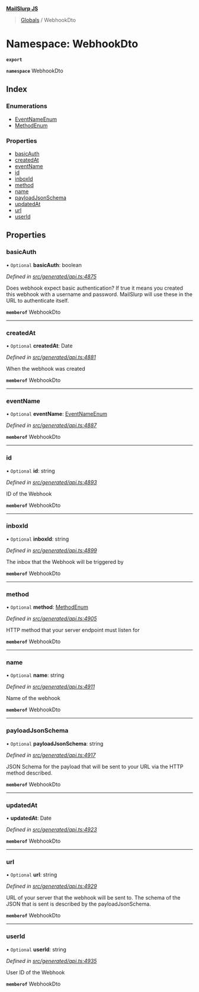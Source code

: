 **[MailSlurp JS](../README.md)**

> [Globals](../README.md) / WebhookDto

# Namespace: WebhookDto

**`export`** 

**`namespace`** WebhookDto

## Index

### Enumerations

* [EventNameEnum](../enums/webhookdto.eventnameenum.md)
* [MethodEnum](../enums/webhookdto.methodenum.md)

### Properties

* [basicAuth](webhookdto.md#basicauth)
* [createdAt](webhookdto.md#createdat)
* [eventName](webhookdto.md#eventname)
* [id](webhookdto.md#id)
* [inboxId](webhookdto.md#inboxid)
* [method](webhookdto.md#method)
* [name](webhookdto.md#name)
* [payloadJsonSchema](webhookdto.md#payloadjsonschema)
* [updatedAt](webhookdto.md#updatedat)
* [url](webhookdto.md#url)
* [userId](webhookdto.md#userid)

## Properties

### basicAuth

• `Optional` **basicAuth**: boolean

*Defined in [src/generated/api.ts:4875](https://github.com/mailslurp/mailslurp-client/blob/85c640b/src/generated/api.ts#L4875)*

Does webhook expect basic authentication? If true it means you created this webhook with a username and password. MailSlurp will use these in the URL to authenticate itself.

**`memberof`** WebhookDto

___

### createdAt

• `Optional` **createdAt**: Date

*Defined in [src/generated/api.ts:4881](https://github.com/mailslurp/mailslurp-client/blob/85c640b/src/generated/api.ts#L4881)*

When the webhook was created

**`memberof`** WebhookDto

___

### eventName

• `Optional` **eventName**: [EventNameEnum](../enums/webhookdto.eventnameenum.md)

*Defined in [src/generated/api.ts:4887](https://github.com/mailslurp/mailslurp-client/blob/85c640b/src/generated/api.ts#L4887)*

**`memberof`** WebhookDto

___

### id

• `Optional` **id**: string

*Defined in [src/generated/api.ts:4893](https://github.com/mailslurp/mailslurp-client/blob/85c640b/src/generated/api.ts#L4893)*

ID of the Webhook

**`memberof`** WebhookDto

___

### inboxId

• `Optional` **inboxId**: string

*Defined in [src/generated/api.ts:4899](https://github.com/mailslurp/mailslurp-client/blob/85c640b/src/generated/api.ts#L4899)*

The inbox that the Webhook will be triggered by

**`memberof`** WebhookDto

___

### method

• `Optional` **method**: [MethodEnum](../enums/webhookdto.methodenum.md)

*Defined in [src/generated/api.ts:4905](https://github.com/mailslurp/mailslurp-client/blob/85c640b/src/generated/api.ts#L4905)*

HTTP method that your server endpoint must listen for

**`memberof`** WebhookDto

___

### name

• `Optional` **name**: string

*Defined in [src/generated/api.ts:4911](https://github.com/mailslurp/mailslurp-client/blob/85c640b/src/generated/api.ts#L4911)*

Name of the webhook

**`memberof`** WebhookDto

___

### payloadJsonSchema

• `Optional` **payloadJsonSchema**: string

*Defined in [src/generated/api.ts:4917](https://github.com/mailslurp/mailslurp-client/blob/85c640b/src/generated/api.ts#L4917)*

JSON Schema for the payload that will be sent to your URL via the HTTP method described.

**`memberof`** WebhookDto

___

### updatedAt

•  **updatedAt**: Date

*Defined in [src/generated/api.ts:4923](https://github.com/mailslurp/mailslurp-client/blob/85c640b/src/generated/api.ts#L4923)*

**`memberof`** WebhookDto

___

### url

• `Optional` **url**: string

*Defined in [src/generated/api.ts:4929](https://github.com/mailslurp/mailslurp-client/blob/85c640b/src/generated/api.ts#L4929)*

URL of your server that the webhook will be sent to. The schema of the JSON that is sent is described by the payloadJsonSchema.

**`memberof`** WebhookDto

___

### userId

• `Optional` **userId**: string

*Defined in [src/generated/api.ts:4935](https://github.com/mailslurp/mailslurp-client/blob/85c640b/src/generated/api.ts#L4935)*

User ID of the Webhook

**`memberof`** WebhookDto
